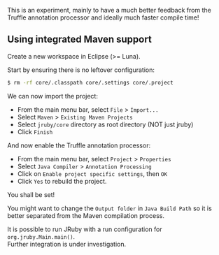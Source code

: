 This is an experiment, mainly to have a much better feedback from the Truffle annotation processor and ideally much faster compile time!

## Using integrated Maven support

Create a new workspace in Eclipse (>= Luna).

Start by ensuring there is no leftover configuration:
```bash
$ rm -rf core/.classpath core/.settings core/.project
```

We can now import the project:
* From the main menu bar, select `File` > `Import...`
* Select `Maven` > `Existing Maven Projects`
* Select `jruby/core` directory as root directory (NOT just jruby)
* Click `Finish`

And now enable the Truffle annotation processor:
* From the main menu bar, select `Project` > `Properties`
* Select `Java Compiler` > `Annotation Processing`
* Click on `Enable project specific settings`, then `OK`
* Click `Yes` to rebuild the project.

You shall be set!

You might want to change the `Output folder` in `Java Build Path` so it is better separated from the Maven compilation process.

It is possible to run JRuby with a run configuration for `org.jruby.Main.main()`.  
Further integration is under investigation.